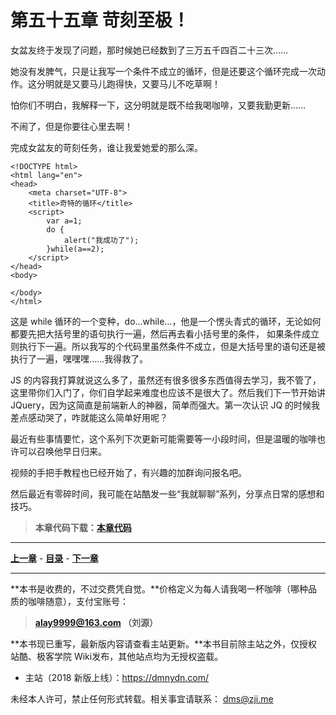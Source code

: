 第五十五章 苛刻至极！
===

女盆友终于发现了问题，那时候她已经数到了三万五千四百二十三次……

她没有发脾气，只是让我写一个条件不成立的循环，但是还要这个循环完成一次动作。这分明就是又要马儿跑得快，又要马儿不吃草啊！

怕你们不明白，我解释一下，这分明就是既不给我喝咖啡，又要我勤更新……

不闹了，但是你要往心里去啊！

完成女盆友的苛刻任务，谁让我爱她爱的那么深。

```
<!DOCTYPE html>
<html lang="en">
<head>
	<meta charset="UTF-8">
	<title>奇特的循环</title>
	<script>
		var a=1;
		do {
			alert("我成功了");
		}while(a==2);
	</script>
</head>
<body>
	
</body>
</html>
```

这是 while 循环的一个变种，do...while...，他是一个愣头青式的循环，无论如何都要先把大括号里的语句执行一遍，然后再去看小括号里的条件， 如果条件成立则执行下一遍。所以我写的个代码里虽然条件不成立，但是大括号里的语句还是被执行了一遍，嘿嘿嘿……我得救了。

JS 的内容我打算就说这么多了，虽然还有很多很多东西值得去学习，我不管了，这里带你们入门了，你们自学起来难度也应该不是很大了。然后我们下一节开始讲 JQuery，因为这简直是前端新人的神器，简单而强大。第一次认识 JQ 的时候我差点感动哭了，咋就能这么简单好用呢？

最近有些事情要忙，这个系列下次更新可能需要等一小段时间，但是温暖的咖啡也许可以召唤他早日归来。

视频的手把手教程也已经开始了，有兴趣的加群询问报名吧。

然后最近有零碎时间，我可能在站酷发一些“我就聊聊”系列，分享点日常的感想和技巧。

> **本章代码下载：[本章代码](http://coffee.zji.me/show-code/55.zip)**

---

[**上一章**](chapter54) - [**目录**](index) - [**下一章**](chapter56)

---

**本书是收费的，不过交费凭自觉。**价格定义为每人请我喝一杯咖啡（哪种品质的咖啡随意），支付宝账号：

> **alay9999@163.com  （刘源）**

**本书现已重写，最新版内容请查看主站更新。**本书目前除主站之外，仅授权站酷、极客学院 Wiki发布，其他站点均为无授权盗载。

* 主站（2018 新版上线）：https://dmnydn.com/

未经本人许可，禁止任何形式转载。相关事宜请联系： dms@zji.me
